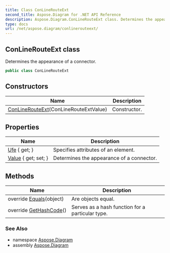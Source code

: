 ```yaml
---
title: Class ConLineRouteExt
second_title: Aspose.Diagram for .NET API Reference
description: Aspose.Diagram.ConLineRouteExt class. Determines the appearance of a connector
type: docs
url: /net/aspose.diagram/conlinerouteext/
---
```

## ConLineRouteExt class

Determines the appearance of a connector.

```csharp
public class ConLineRouteExt
```

## Constructors

| Name | Description |
| --- | --- |
| [ConLineRouteExt](conlinerouteext/)(ConLineRouteExtValue) | Constructor. |

## Properties

| Name | Description |
| --- | --- |
| [Ufe](../../aspose.diagram/conlinerouteext/ufe/) { get; } | Specifies attributes of an element. |
| [Value](../../aspose.diagram/conlinerouteext/value/) { get; set; } | Determines the appearance of a connector. |

## Methods

| Name | Description |
| --- | --- |
| override [Equals](../../aspose.diagram/conlinerouteext/equals/)(object) | Are objects equal. |
| override [GetHashCode](../../aspose.diagram/conlinerouteext/gethashcode/)() | Serves as a hash function for a particular type. |

### See Also

* namespace [Aspose.Diagram](../../aspose.diagram/)
* assembly [Aspose.Diagram](../../)



